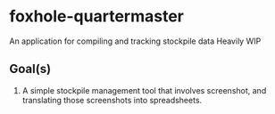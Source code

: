 # foxhole-quartermaster
An application for compiling and tracking stockpile data
Heavily WIP

## Goal(s)
1) A simple stockpile management tool that involves screenshot, and translating those screenshots into spreadsheets.
